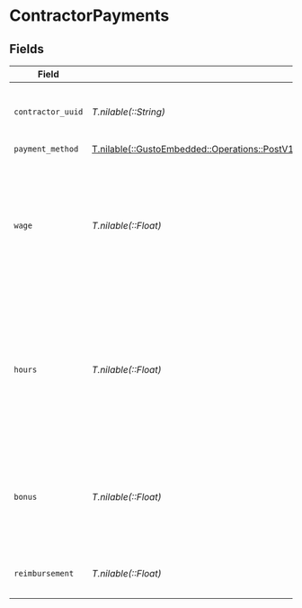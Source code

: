 # ContractorPayments


## Fields

| Field                                                                                                                                                                                           | Type                                                                                                                                                                                            | Required                                                                                                                                                                                        | Description                                                                                                                                                                                     | Example                                                                                                                                                                                         |
| ----------------------------------------------------------------------------------------------------------------------------------------------------------------------------------------------- | ----------------------------------------------------------------------------------------------------------------------------------------------------------------------------------------------- | ----------------------------------------------------------------------------------------------------------------------------------------------------------------------------------------------- | ----------------------------------------------------------------------------------------------------------------------------------------------------------------------------------------------- | ----------------------------------------------------------------------------------------------------------------------------------------------------------------------------------------------- |
| `contractor_uuid`                                                                                                                                                                               | *T.nilable(::String)*                                                                                                                                                                           | :heavy_minus_sign:                                                                                                                                                                              | The contractor receiving the payment                                                                                                                                                            |                                                                                                                                                                                                 |
| `payment_method`                                                                                                                                                                                | [T.nilable(::GustoEmbedded::Operations::PostV1CompaniesCompanyIdContractorPaymentGroupsPaymentMethod)](../../models/operations/postv1companiescompanyidcontractorpaymentgroupspaymentmethod.md) | :heavy_minus_sign:                                                                                                                                                                              | N/A                                                                                                                                                                                             |                                                                                                                                                                                                 |
| `wage`                                                                                                                                                                                          | *T.nilable(::Float)*                                                                                                                                                                            | :heavy_minus_sign:                                                                                                                                                                              | If the contractor is on a fixed wage, this is the fixed wage payment for the contractor, regardless of hours worked                                                                             | 5000                                                                                                                                                                                            |
| `hours`                                                                                                                                                                                         | *T.nilable(::Float)*                                                                                                                                                                            | :heavy_minus_sign:                                                                                                                                                                              | If the contractor is on an hourly wage, this is the number of hours that the contractor worked for the payment                                                                                  | 40                                                                                                                                                                                              |
| `bonus`                                                                                                                                                                                         | *T.nilable(::Float)*                                                                                                                                                                            | :heavy_minus_sign:                                                                                                                                                                              | If the contractor is on an hourly wage, this is the bonus the contractor earned                                                                                                                 | 500                                                                                                                                                                                             |
| `reimbursement`                                                                                                                                                                                 | *T.nilable(::Float)*                                                                                                                                                                            | :heavy_minus_sign:                                                                                                                                                                              | Reimbursed wages for the contractor                                                                                                                                                             | 20                                                                                                                                                                                              |